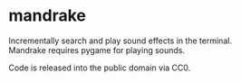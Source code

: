 mandrake
========

Incrementally search and play sound effects in the terminal.  
Mandrake requires pygame for playing sounds.

Code is released into the public domain via CC0.
